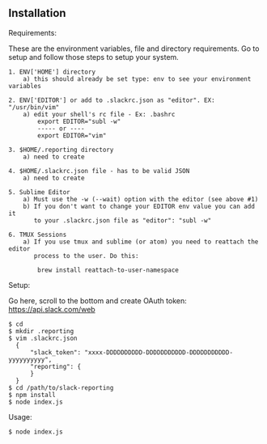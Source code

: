 Installation
------------

Requirements:

These are the environment variables, file and directory requirements. Go to setup and follow those
steps to setup your system.

    1. ENV['HOME'] directory
        a) this should already be set type: env to see your environment variables

    2. ENV['EDITOR'] or add to .slackrc.json as "editor". EX: "/usr/bin/vim"
        a) edit your shell's rc file - Ex: .bashrc
            export EDITOR="subl -w"
            ----- or ----
            export EDITOR="vim"

    3. $HOME/.reporting directory
        a) need to create

    4. $HOME/.slackrc.json file - has to be valid JSON
        a) need to create

    5. Sublime Editor
        a) Must use the -w (--wait) option with the editor (see above #1)
        b) If you don't want to change your EDITOR env value you can add it
           to your .slackrc.json file as "editor": "subl -w"

    6. TMUX Sessions
        a) If you use tmux and sublime (or atom) you need to reattach the editor
           process to the user. Do this:

            brew install reattach-to-user-namespace

Setup:

Go here, scroll to the bottom and create OAuth token:
https://api.slack.com/web

    $ cd
    $ mkdir .reporting
    $ vim .slackrc.json
      {
          "slack_token": "xxxx-DDDDDDDDDD-DDDDDDDDDDD-DDDDDDDDDDD-yyyyyyyyyy",
          "reporting": {
          }
      }
    $ cd /path/to/slack-reporting
    $ npm install
    $ node index.js


Usage:

    $ node index.js

